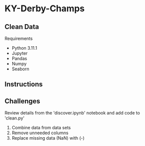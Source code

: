 # KY-Derby-Champs

## Clean Data

Requirements

- Python 3.11.1
- Jupyter
- Pandas
- Numpy
- Seaborn

## Instructions


## Challenges

Review details from the 'discover.ipynb' notebook and add code to 'clean.py'
1. Combine data from data sets 
2. Remove unneeded columns 
3. Replace missing data (NaN) with (-)

